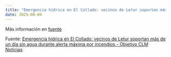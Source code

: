 ```yaml
---
title: "Emergencia hídrica en El Collado: vecinos de Letur soportan más de un día sin agua durante alerta máxima por incendios - Objetivo CLM Noticias"
date: 2025-08-09
---
```


Más información en [fuente](https://news.google.com/rss/articles/CBMi2AFBVV95cUxOUjBaTjE1UG53LW43RnNHaVI5aHNpR0FBTVNlUWNqSTI5TUYwTmJIX2E5MG5HaS0xUXZaaDE2enZTNXdxYTJ4VXYwMGlONkdYcWF1REFJT1RaemxZaldIdFU4MEp5Rno4SURINERBYXhhRDFNbVRMYmN1b09aWUxqVXpVMkU0X1h5V0dmeUlrQXl0N19haG1ZUktaRnlocElidG00Wk9iTVpmYXc2TUc5Q0V3SHZGdkpNUXRlalJOT3Y3WkFoZ1J0U2g2SUhjRDJ1OXdqUlFJNmo?oc=5)

Fuente: [Emergencia hídrica en El Collado: vecinos de Letur soportan más de un día sin agua durante alerta máxima por incendios - Objetivo CLM Noticias](https://news.google.com/rss/articles/CBMi2AFBVV95cUxOUjBaTjE1UG53LW43RnNHaVI5aHNpR0FBTVNlUWNqSTI5TUYwTmJIX2E5MG5HaS0xUXZaaDE2enZTNXdxYTJ4VXYwMGlONkdYcWF1REFJT1RaemxZaldIdFU4MEp5Rno4SURINERBYXhhRDFNbVRMYmN1b09aWUxqVXpVMkU0X1h5V0dmeUlrQXl0N19haG1ZUktaRnlocElidG00Wk9iTVpmYXc2TUc5Q0V3SHZGdkpNUXRlalJOT3Y3WkFoZ1J0U2g2SUhjRDJ1OXdqUlFJNmo?oc=5)

